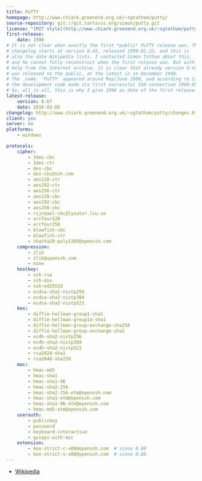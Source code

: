 ```yaml
---
title: PuTTY
homepage: http://www.chiark.greenend.org.uk/~sgtatham/putty/
source-repository: git://git.tartarus.org/simon/putty.git
license: "[MIT style](http://www.chiark.greenend.org.uk/~sgtatham/putty/licence.html)"
first-release:
    date: 1998
# It is not clear when exactly the first *public* PuTTY release was. The
# changelog starts at version 0.45, released 1999-01-22, and this is
# also the date Wikipedia lists. I contacted Simon Tatham about this,
# and he cannot fully reconstruct when the first release was. But with
# help from the Internet archive, it is clear that already version 0.43
# was released to the public, at the latest in in December 1998.
# The _name_ 'PuTTY' appeared around May/June 1998, and according to Simon,
# the development code made its first successful SSH connection 1998-05-29.
# So, all in all, this is why I give 1998 as date of the first release.
latest-release:
    version: 0.67
    date: 2016-03-05
changelog: http://www.chiark.greenend.org.uk/~sgtatham/putty/changes.html
client: yes
server: no
platforms:
    - windows

protocols:
    cipher:
        - 3des-cbc
        - 3des-ctr
        - des-cbc
        - des-cbc@ssh.com
        - aes128-ctr
        - aes192-ctr
        - aes256-ctr
        - aes128-cbc
        - aes192-cbc
        - aes256-cbc
        - rijndael-cbc@lysator.liu.se
        - arcfour128
        - arcfour256
        - blowfish-cbc
        - blowfish-ctr
        - chacha20-poly1305@openssh.com
    compression:
        - zlib
        - zlib@openssh.com
        - none
    hostkey:
        - ssh-rsa
        - ssh-dss
        - ssh-ed25519
        - ecdsa-sha2-nistp256
        - ecdsa-sha2-nistp384
        - ecdsa-sha2-nistp521
    kex:
        - diffie-hellman-group1-sha1
        - diffie-hellman-group14-sha1
        - diffie-hellman-group-exchange-sha256
        - diffie-hellman-group-exchange-sha1
        - ecdh-sha2-nistp256
        - ecdh-sha2-nistp384
        - ecdh-sha2-nistp521
        - rsa1024-sha1
        - rsa2048-sha256
    mac:
        - hmac-md5
        - hmac-sha1
        - hmac-sha1-96
        - hmac-sha2-256
        - hmac-sha2-256-etm@openssh.com
        - hmac-sha1-etm@openssh.com
        - hmac-sha1-96-etm@openssh.com
        - hmac-md5-etm@openssh.com
    userauth:
        - publickey
        - password
        - keyboard-interactive
        - gssapi-with-mic
    extension:
        - kex-strict-c-v00@openssh.com  # since 0.80
        - kex-strict-s-v00@openssh.com  # since 0.80
---
```

* [Wikipedia](https://en.wikipedia.org/wiki/PuTTY)
